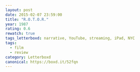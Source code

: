 ```yaml
---
layout: post 
date: 2015-02-07 23:59:00
title: "R.O.T.O.R."
year: 1987
rating: 0.6
rewatch: true
tags_letterboxd: narrative, YouTube, streaming, iPad, NYC
tags:
  - film
  - review
category: Letterboxd
canonical: https://boxd.it/52fqn
---
```

